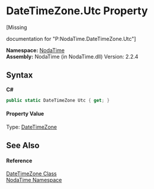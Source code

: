 # DateTimeZone.Utc Property 
 

\[Missing <summary> documentation for "P:NodaTime.DateTimeZone.Utc"\]

**Namespace:**&nbsp;<a href="N_NodaTime">NodaTime</a><br />**Assembly:**&nbsp;NodaTime (in NodaTime.dll) Version: 2.2.4

## Syntax

**C#**<br />
``` C#
public static DateTimeZone Utc { get; }
```


#### Property Value
Type: <a href="T_NodaTime_DateTimeZone">DateTimeZone</a>

## See Also


#### Reference
<a href="T_NodaTime_DateTimeZone">DateTimeZone Class</a><br /><a href="N_NodaTime">NodaTime Namespace</a><br />